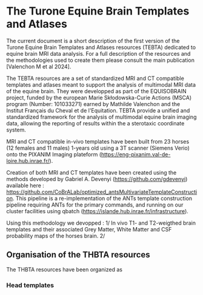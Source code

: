 # The Turone Equine Brain Templates and Atlases

The current document is a short description of the first version of the Turone Equine Brain Templates and Atlases resources (TEBTA) dedicated to equine brain MRI data analysis. 
For a full description of the resources and the methodologies used to create them please consult the main publication [Valenchon M et al 2024].

The TEBTA resources are a set of standardized MRI and CT compatible templates and atlases meant to support the analysis of multimodal MRI data of the equine brain. 
They were developped as part of the EQUISOBRAIN project, funded by the european Marie Skłodowska-Curie Actions (MSCA) program (Number: 101033271) earned by Mathilde Valenchon and the Institut Français du Cheval et de l'Equitation.
TEBTA provide a unified and standardized framework for the analysis of multimodal equine brain imaging data, allowing the reporting of results within the a sterotaxic coordinate system.

MRI and CT compatible in-vivo templates have been built from 23 horses (12 females and 11 males) 1-years old using a 3T scanner (Siemens Verio) onto the PIXANIM Imaging plateform (https://eng-pixanim.val-de-loire.hub.inrae.fr/).

Creation of both MRI and CT templates have been created using the methods developed by Gabriel A. Devenyi (https://github.com/gdevenyi) available here : 
https://github.com/CoBrALab/optimized_antsMultivariateTemplateConstruction. This pipeline is a re-implementation of the ANTs template construction pipeline requiring ANTs for the primary commands, and running on our cluster facilities using qbatch (https://islande.hub.inrae.fr/infrastructure).

Using this methodology we devopped : 
  1/ In vivo T1- and T2-weigthed brain templates and their associated Grey Matter, White Matter and CSF probability maps of the horses brain.
  2/ 

## Organisation of the THBTA resources

The THBTA resources have been organized as 

  ### Head templates
